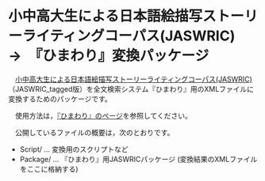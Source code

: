# 小中高大生による日本語絵描写ストーリーライティングコーパス(JASWRIC)　→　『ひまわり』変換パッケージ
　[小中高大生による日本語絵描写ストーリーライティングコーパス(JASWRIC)](https://language.sakura.ne.jp/jaswric/)（JASWRIC_tagged版）を全文検索システム『ひまわり』用のXMLファイルに変換するためのパッケージです。

　使用方法は，[『ひまわり』のページ](https://csd.ninjal.ac.jp/lrc/index.php?%C1%B4%CA%B8%B8%A1%BA%F7%A5%B7%A5%B9%A5%C6%A5%E0%A1%D8%A4%D2%A4%DE%A4%EF%A4%EA%A1%D9/JASWRIC%A4%CE%CD%F8%CD%D1)を参照してください。

　公開しているファイルの概要は，次のとおりです。

- Script/ ... 変換用のスクリプトなど
- Package/ ... 『ひまわり』用JASWRICパッケージ (変換結果のXMLファイルをここに格納する)
